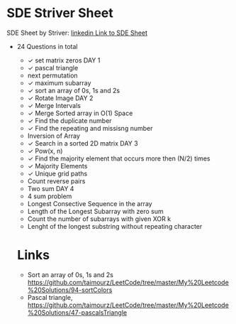 # SDE Striver Sheet
SDE Sheet by Striver: [linkedin Link to SDE Sheet](https://www.linkedin.com/feed/update/urn:li:activity:7064421688834195456/?updateEntityUrn=urn%3Ali%3Afs_feedUpdate%3A%28V2%2Curn%3Ali%3Aactivity%3A7064421688834195456%29)
- 24 Questions in total
  -  &#10003; set matrix zeros DAY 1
  -  &#10003; pascal triangle
  - next permutation
  -  &#10003; maximum subarray
  -  &#10003; sort an array of 0s, 1s and 2s
  -  &#10003; Rotate Image DAY 2
  -  &#10003; Merge Intervals
  -  &#10003; Merge Sorted array in O(1) Space
  -  &#10003; Find the duplicate number
  -  &#10003; Find the repeating and missisng number
  - Inversion of Array
  - &#10003; Search in a sorted 2D matrix DAY 3
  - &#10003; Pow(x, n)
  - &#10003; Find the majority element that occurs more then (N/2) times
  - &#10003; Majority Elements
  - &#10003; Unique grid paths
  - Count reverse pairs
  - Two sum DAY 4
  - 4 sum problem
  - Longest Consective Sequence in the array
  - Length of the Longest Subarray with zero sum
  - Count the number of subarrays with given XOR k
  -  Lenght of the longest substring without repeating character
 
    #  Links
  - Sort an array of 0s, 1s and 2s https://github.com/taimourz/LeetCode/tree/master/My%20Leetcode%20Solutions/94-sortColors
  - Pascal triangle, https://github.com/taimourz/LeetCode/tree/master/My%20Leetcode%20Solutions/47-pascalsTriangle
